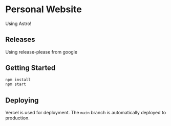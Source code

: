 # Personal Website

Using Astro!

## Releases

Using release-please from google

## Getting Started

```bash
npm install
npm start
```

## Deploying

Vercel is used for deployment. The `main` branch is automatically deployed to production.
